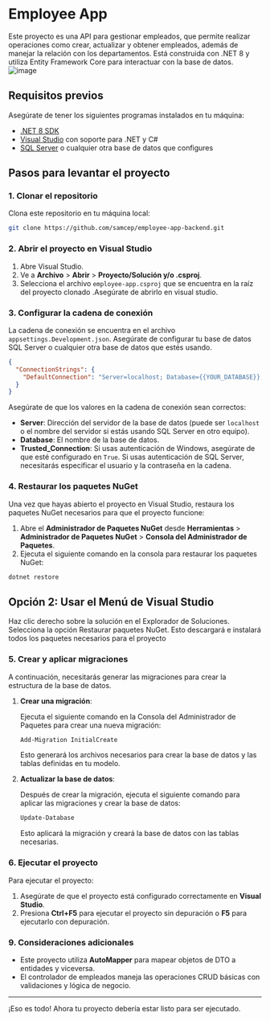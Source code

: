 
# Employee App

Este proyecto es una API para gestionar empleados, que permite realizar operaciones como crear, actualizar y obtener empleados, además de manejar la relación con los departamentos. Está construida con .NET 8 y utiliza Entity Framework Core para interactuar con la base de datos.
![image](https://github.com/user-attachments/assets/9f8b3fca-1cae-4c5f-b0d7-633d772781dd)

## Requisitos previos

Asegúrate de tener los siguientes programas instalados en tu máquina:

- [.NET 8 SDK](https://dotnet.microsoft.com/download/dotnet/8.0)
- [Visual Studio](https://visualstudio.microsoft.com/) con soporte para .NET y C#
- [SQL Server](https://www.microsoft.com/en-us/sql-server/sql-server-downloads) o cualquier otra base de datos que configures

## Pasos para levantar el proyecto

### 1. Clonar el repositorio

Clona este repositorio en tu máquina local:

```bash
git clone https://github.com/samcep/employee-app-backend.git
```

### 2. Abrir el proyecto en Visual Studio

1. Abre Visual Studio.
2. Ve a **Archivo** > **Abrir** > **Proyecto/Solución y/o .csproj**.
3. Selecciona el archivo `employee-app.csproj` que se encuentra en la raíz del proyecto clonado .Asegúrate de abrirlo en visual studio.

### 3. Configurar la cadena de conexión

La cadena de conexión se encuentra en el archivo `appsettings.Development.json`. Asegúrate de configurar tu base de datos SQL Server o cualquier otra base de datos que estés usando.

```json
{
  "ConnectionStrings": {
    "DefaultConnection": "Server=localhost; Database={{YOUR_DATABASE}}; Integrated Security=True; TrustServerCertificate=True"
  }
}
```

Asegúrate de que los valores en la cadena de conexión sean correctos:

- **Server**: Dirección del servidor de la base de datos (puede ser `localhost` o el nombre del servidor si estás usando SQL Server en otro equipo).
- **Database**: El nombre de la base de datos.
- **Trusted_Connection**: Si usas autenticación de Windows, asegúrate de que esté configurado en `True`. Si usas autenticación de SQL Server, necesitarás especificar el usuario y la contraseña en la cadena.

### 4. Restaurar los paquetes NuGet

Una vez que hayas abierto el proyecto en Visual Studio, restaura los paquetes NuGet necesarios para que el proyecto funcione:

1. Abre el **Administrador de Paquetes NuGet** desde **Herramientas** > **Administrador de Paquetes NuGet** > **Consola del Administrador de Paquetes**.
2. Ejecuta el siguiente comando en la consola para restaurar los paquetes NuGet:

```bash
dotnet restore
```
## Opción 2: Usar el Menú de Visual Studio
Haz clic derecho sobre la solución en el Explorador de Soluciones.
Selecciona la opción Restaurar paquetes NuGet.
Esto descargará e instalará todos los paquetes necesarios para el proyecto

### 5. Crear y aplicar migraciones

A continuación, necesitarás generar las migraciones para crear la estructura de la base de datos.

1. **Crear una migración**:

   Ejecuta el siguiente comando en la Consola del Administrador de Paquetes para crear una nueva migración:

   ```bash
   Add-Migration InitialCreate
   ```

   Esto generará los archivos necesarios para crear la base de datos y las tablas definidas en tu modelo.

2. **Actualizar la base de datos**:

   Después de crear la migración, ejecuta el siguiente comando para aplicar las migraciones y crear la base de datos:

   ```bash
   Update-Database
   ```

   Esto aplicará la migración y creará la base de datos con las tablas necesarias.

### 6. Ejecutar el proyecto

Para ejecutar el proyecto:

1. Asegúrate de que el proyecto está configurado correctamente en **Visual Studio**.
2. Presiona **Ctrl+F5** para ejecutar el proyecto sin depuración o **F5** para ejecutarlo con depuración.

### 9. Consideraciones adicionales

- Este proyecto utiliza **AutoMapper** para mapear objetos de DTO a entidades y viceversa.
- El controlador de empleados maneja las operaciones CRUD básicas con validaciones y lógica de negocio.

---

¡Eso es todo! Ahora tu proyecto debería estar listo para ser ejecutado.

